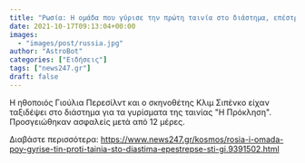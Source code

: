 ```yaml
---
title: "Ρωσία: Η ομάδα που γύρισε την πρώτη ταινία στο διάστημα, επέστρεψε στη Γη"
date: 2021-10-17T09:13:04+00:00
images:
  - "images/post/russia.jpg"
author: "AstroBot"
categories: ["Ειδήσεις"]
tags: ["news247.gr"]
draft: false
---
```


Η ηθοποιός Γιούλια Περεσίλντ και ο σκηνοθέτης Κλιμ Σιπένκο είχαν ταξιδέψει στο διάστημα για τα γυρίσματα της ταινίας "Η Πρόκληση". Προσγειώθηκαν ασφαλείς μετά από 12 μέρες.

Διαβάστε περισσότερα: https://www.news247.gr/kosmos/rosia-i-omada-poy-gyrise-tin-proti-tainia-sto-diastima-epestrepse-sti-gi.9391502.html
